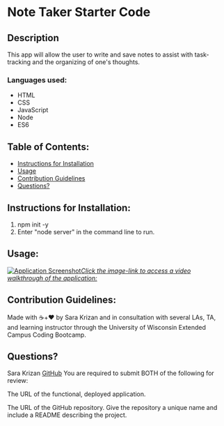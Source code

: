 # Note Taker Starter Code

## Description
This app will allow the user to write and save notes to assist with task-tracking and the organizing of one's thoughts.

### Languages used:
- HTML
- CSS
- JavaScript
- Node
- ES6

## Table of Contents:
- [Instructions for Installation](#instructions-for-installation)
- [Usage](#usage)
- [Contribution Guidelines](#contribution-guidelines)
- [Questions?](#questions?)


## <a name="instructions-for-installation">Instructions for Installation</a>:
1. npm init -y
1. Enter "node server" in the command line to run.

    

## <a name="usage">Usage</a>:

[![Application Screenshot](./assets/GenTeamProfile-screenshot.jpg)*Click the image-link to access a video walkthrough of the application:*](https://drive.google.com/file/d/1qlHMAsmjg06ReGYEeunBg6EfI_EYSDn8/view)

    
## <a name="contribution-guidelines">Contribution Guidelines</a>:
Made with ☕+❤️ by Sara Krizan and in consultation with several LAs, TA, and learning instructor through the University of Wisconsin Extended Campus Coding Bootcamp.

## <a name="questions?">Questions?</a>
Sara Krizan
[GitHub](https://github.com/SMKrizan)
You are required to submit BOTH of the following for review:

The URL of the functional, deployed application.

The URL of the GitHub repository. Give the repository a unique name and include a README describing the project.